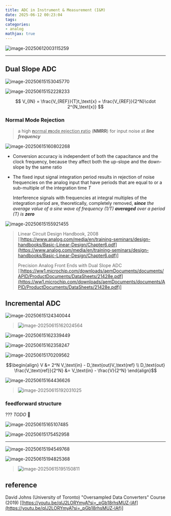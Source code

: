 ```yaml
---
title: ADC in Instrument & Measurement (I&M)
date: 2025-06-12 00:23:04
tags:
categories:
- analog
mathjax: true
---
```


![image-20250612003115259](im-adc/image-20250612003115259.png)

---



## Dual Slope ADC

![image-20250615153045770](im-adc/image-20250615153045770.png)



![image-20250615152228233](im-adc/image-20250615152228233.png)


$$
V_{IN} = \frac{V_{REF}}{T}t_\text{x} = \frac{V_{REF}}{2^N}\cdot 2^{N_\text{x}}
$$


### Normal Mode Rejection

>  a high <u>**n**ormal **m**ode **r**ejection **r**atio</u> (**NMRR**) for input noise at ***line frequency***

![image-20250615160802268](im-adc/image-20250615160802268.png)

- Conversion accuracy is independent of both the capacitance and the clock frequency, because they affect both the up-slope and the down-slope by the same ratio

- The fixed input signal integration period results in rejection of noise frequencies on the analog input that have periods that are equal to or a sub-multiple of the integration time $T$

  Interference signals with frequencies at integral multiples of the integration period are, theoretically, completely removed, ***since** the average value of a sine wave of frequency ($1/T$) **averaged** over a period ($T$) is **zero***

![image-20250615155921455](im-adc/image-20250615155921455.png)



> Linear Circuit Design Handbook, 2008 [[https://www.analog.com/media/en/training-seminars/design-handbooks/Basic-Linear-Design/Chapter6.pdf](https://www.analog.com/media/en/training-seminars/design-handbooks/Basic-Linear-Design/Chapter6.pdf)]
>
> Precision Analog Front Ends with Dual Slope ADC [[https://ww1.microchip.com/downloads/aemDocuments/documents/APID/ProductDocuments/DataSheets/21428e.pdf](https://ww1.microchip.com/downloads/aemDocuments/documents/APID/ProductDocuments/DataSheets/21428e.pdf)]



## Incremental ADC

![image-20250615124340044](im-adc/image-20250615124340044.png)

> ![image-20250615162024564](im-adc/image-20250615162024564.png)



![image-20250615162339449](im-adc/image-20250615162339449.png)

![image-20250615162358247](im-adc/image-20250615162358247.png)

![image-20250615170209562](im-adc/image-20250615170209562.png)

$$\begin{align}
V &= 2^N V_\text{in} - D_\text{out}V_\text{ref} \\
D_\text{out} \frac{V_\text{ref}}{2^N} &= V_\text{in} - \frac{V}{2^N}
\end{align}$$


![image-20250615164436626](im-adc/image-20250615164436626.png)

> ![image-20250615192031025](im-adc/image-20250615192031025.png)



### feedforward structure

??? *TODO* &#128197;



![image-20250615165107485](im-adc/image-20250615165107485.png)



![image-20250615175452958](im-adc/image-20250615175452958.png)



---

![image-20250615194549768](im-adc/image-20250615194549768.png)



![image-20250615194825368](im-adc/image-20250615194825368.png)

> ![image-20250615195150811](im-adc/image-20250615195150811.png)





## reference

David Johns (University of Toronto) "Oversampled Data Converters" Course (2019) [[https://youtu.be/qIJ2LORYmyA?si=_pGb18rhsMUZ-lAf](https://youtu.be/qIJ2LORYmyA?si=_pGb18rhsMUZ-lAf)]


